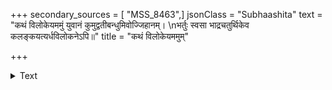 +++
secondary_sources = [ "MSS_8463",]
jsonClass = "Subhaashita"
text = "कथं विलोकेयममुं युवानं कुमुद्वतीबन्धुमिवोज्जिहानम्।  \nभर्तुः स्वसा भाद्रचतुर्थिकेव कलङ्कयत्यर्धविलोकनेऽपि॥"
title = "कथं विलोकेयममुम्"

+++

<details><summary>Text</summary>

कथं विलोकेयममुं युवानं कुमुद्वतीबन्धुमिवोज्जिहानम्।  
भर्तुः स्वसा भाद्रचतुर्थिकेव कलङ्कयत्यर्धविलोकनेऽपि॥
</details>
